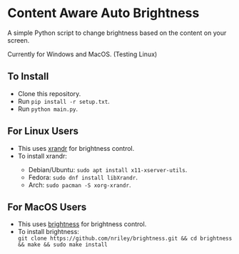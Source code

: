 <h1>Content Aware Auto Brightness</h1>
<p>
  A simple Python script to change brightness based on the content on your screen.
</p>
<p>
  Currently for Windows and MacOS. (Testing Linux)
</p>

<h2>To Install</h2>
<ul>
  <li>Clone this repository.</li>
  <li>Run <code>pip install -r setup.txt</code>.</li>
  <li>Run <code>python main.py</code>.</li>
</ul>

<h2>For Linux Users</h2>
<ul>
  <li>This uses <a href = "https://www.commandlinux.com/man-page/man1/xrandr.1.html">xrandr</a> for brightness control.</li>
  <li>To install xrandr:</li>
  <ul>
    <li>Debian/Ubuntu: <code>sudo apt install x11-xserver-utils</code>.</li>
    <li>Fedora: <code>sudo dnf install libXrandr</code>.</li>
    <li>Arch: <code>sudo pacman -S xorg-xrandr</code>.</li>
  </ul>
</ul>
<h2>For MacOS Users</h2>
<ul>
  <li>This uses <a href = "https://github.com/nriley/brightness">brightness</a> for brightness control.</li>
  <li>To install brightness:</li>
  <code>git clone https://github.com/nriley/brightness.git && cd brightness && make && sudo make install</code>

</ul>

